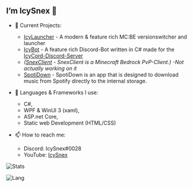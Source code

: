 ## I’m IcySnex 👋

- 👀 Current Projects:
  - [IcyLauncher](https://github.com/IcySnex/IcyLauncher) - A modern & feature rich MC:BE versionswitcher and launcher
  - [IcyBot](https://github.com/IcySnex/IcyBot) - A feature rich Discord-Bot written in C# made for the [IcyCord-Discord-Server](https://discord.gg/Z3PJatGsr5)
  - *([SnexClient](https://github.com/SnexClient) - SnexClient is a Minecraft Bedrock PvP-Client.) -Not actually working on it*
  - [SpotiDown](https://github.com/IcySnex/SpotiDown) - SpotiDown is an app that is designed to download music from Spotify directly to the internal storage.
  
  
- 🌱 Languages & Frameworks I use:
  - C#,
  - WPF & WinUI 3 (xaml),
  - ASP.net Core,
  - Static web Development (HTML/CSS)
  
  
- 📫 How to reach me:
  - Discord: IcySnex#0028
  - YouTube: [IcySnex](https://www.youtube.com/channel/UCiaH5KyxTwmd57tbDLX5gmw)

![Stats](https://github-readme-stats.vercel.app/api?username=IcySnex&count_private=true&show_icons=true&theme=dark)

![Lang](https://github-readme-stats.vercel.app/api/top-langs/?username=IcySnex&theme=dark)

<!---
IcySnex/IcySnex is a ✨ special ✨ repository because its `README.md` (this file) appears on your GitHub profile.
You can click the Preview link to take a look at your changes.
--->
